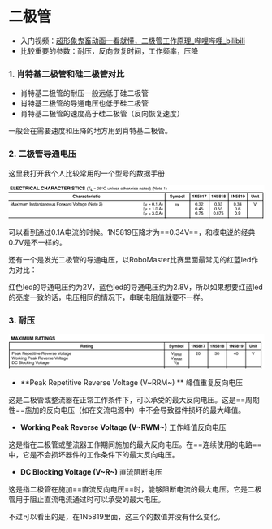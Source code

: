 # 二极管

* 入门视频：[超形象鬼畜动画一看就懂，二极管工作原理_哔哩哔哩_bilibili](https://www.bilibili.com/video/BV1Qr4y1H7i8?spm_id_from=333.788.recommend_more_video.1&vd_source=5fc6351cf113dfef6abb9b02ed12c9b7)
* 比较重要的参数：耐压，反向恢复时间，工作频率，压降

### 1. 肖特基二极管和硅二极管对比

* 肖特基二极管的耐压一般远低于硅二极管
* 肖特基二极管的导通电压也低于硅二极管
* 肖特基二极管的速度高于硅二极管（反向恢复速度）

一般会在需要速度和压降的地方用到肖特基二极管。

### 2. 二极管导通电压

这里我打开我个人比较常用的一个型号的数据手册

![image-20241025111658804](assets/image-20241025111658804.png)

可以看到通过0.1A电流的时候。1N5819压降才为==0.34V==，和模电说的经典0.7V是不一样的。



还有一个是发光二极管的导通电压，以RoboMaster比赛里面最常见的红蓝led作为对比：

红色led的导通电压约为2V，蓝色led的导通电压约为2.8V，所以如果想要红蓝led的亮度一致的话，电压相同的情况下，串联电阻值就要不一样。

### 3. 耐压

![image-20241025112546600](assets/image-20241025112546600.png)

* **Peak Repetitive Reverse Voltage (V~RRM~) **    峰值重复反向电压

​	这是二极管或整流器在正常工作条件下，可以承受的最大反向电压。这是==周期性==施加的反向电压（如在交流电源中）中不会导致器件损坏的最大峰值。

* **Working Peak Reverse Voltage (V~RWM~)**     工作峰值反向电压

​	这是指在二极管或整流器工作期间施加的最大反向电压。在==连续使用的电路==中，它是不会损坏器件的工作条件下的最大反向电压。

* **DC Blocking Voltage (V~R~)**         直流阻断电压

​	这是指二极管在施加==直流反向电压==时，能够阻断电流的最大电压。它是二极管用于阻止直流电流通过时可以承受的最大电压。

不过可以看出的是，在1N5819里面，这三个的数值并没有什么变化。



